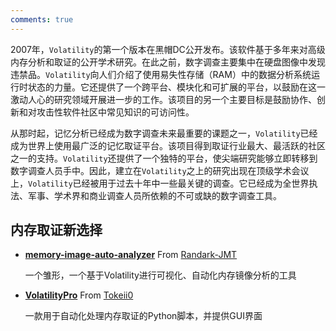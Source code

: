 ```yaml
---
comments: true
---
```


2007年，`Volatility`的第一个版本在黑帽DC公开发布。该软件基于多年来对高级内存分析和取证的公开学术研究。在此之前，数字调查主要集中在硬盘图像中发现违禁品。`Volatility`向人们介绍了使用易失性存储（RAM）中的数据分析系统运行时状态的力量。它还提供了一个跨平台、模块化和可扩展的平台，以鼓励在这一激动人心的研究领域开展进一步的工作。该项目的另一个主要目标是鼓励协作、创新和对攻击性软件社区中常见知识的可访问性。

从那时起，记忆分析已经成为数字调查未来最重要的课题之一，`Volatility`已经成为世界上使用最广泛的记忆取证平台。该项目得到取证行业最大、最活跃的社区之一的支持。`Volatility`还提供了一个独特的平台，使尖端研究能够立即转移到数字调查人员手中。因此，建立在`Volatility`之上的研究出现在顶级学术会议上，`Volatility`已经被用于过去十年中一些最关键的调查。它已经成为全世界执法、军事、学术界和商业调查人员所依赖的不可或缺的数字调查工具。



## 内存取证新选择

   - **[memory-image-auto-analyzer](https://github.com/Randark-JMT/memory-image-auto-analyzer)** From [Randark-JMT](https://github.com/Randark-JMT)

      一个雏形，一个基于Volatility进行可视化、自动化内存镜像分析的工具

   - **[VolatilityPro](https://github.com/Tokeii0/VolatilityPro)** From [Tokeii0](https://github.com/Tokeii0/) 

      一款用于自动化处理内存取证的Python脚本，并提供GUI界面